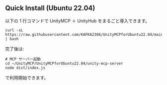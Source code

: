 ## Quick Install (Ubuntu 22.04)

以下の 1 行コマンドで UnityMCP ＋ UnityHub をまるごと導入できます。

```
curl -sL https://raw.githubusercontent.com/KAFKA2306/UnityMCPforUbuntu22.04/main/install.sh | bash
```

完了後は:

```
# MCP サーバー起動
cd ~/UnityMCP/UnityMCPforUbuntu22.04/unity-mcp-server
node dist/index.js
```

で利用開始できます。
```
